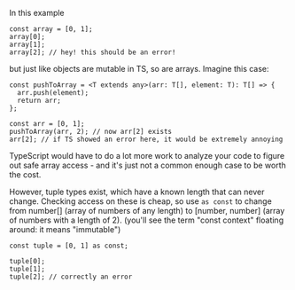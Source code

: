 In this example

```tsx
const array = [0, 1];
array[0];
array[1];
array[2]; // hey! this should be an error!
```

but just like objects are mutable in TS, so are arrays.
Imagine this case:

```tsx
const pushToArray = <T extends any>(arr: T[], element: T): T[] => {
  arr.push(element);
  return arr;
};

const arr = [0, 1];
pushToArray(arr, 2); // now arr[2] exists
arr[2]; // if TS showed an error here, it would be extremely annoying
```

TypeScript would have to do a lot more work to analyze your code to figure
out safe array access - and it's just not a common enough case to be worth
the cost.

However, tuple types exist, which have a known length that can never change.
Checking access on these is cheap, so use `as const` to change from number[]
(array of numbers of any length) to [number, number] (array of numbers with
a length of 2).
(you'll see the term "const context" floating around: it means "immutable")

```tsx
const tuple = [0, 1] as const;

tuple[0];
tuple[1];
tuple[2]; // correctly an error
```

